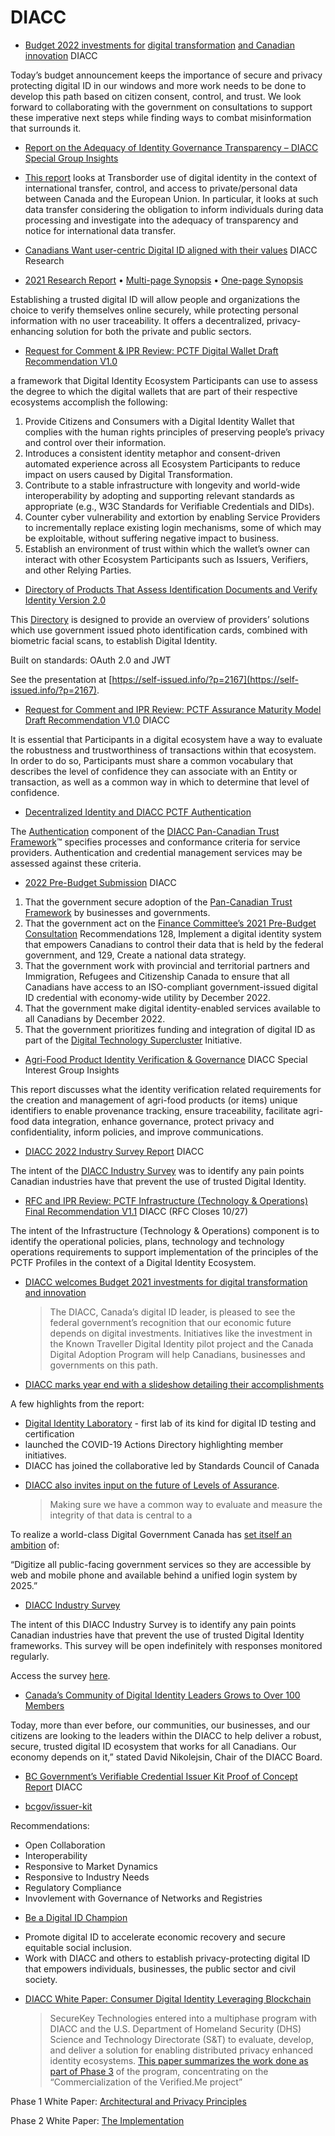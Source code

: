 # DIACC
* [Budget 2022 investments for](https://diacc.ca/2022/04/07/2022-budget-statement/) [digital transformation](https://diacc.ca/2022/04/07/2022-budget-statement/) [and Canadian innovation](https://diacc.ca/2022/04/07/2022-budget-statement/) DIACC

Today’s budget announcement keeps the importance of secure and privacy protecting digital ID in our windows and more work needs to be done to develop this path based on citizen consent, control, and trust. We look forward to collaborating with the government on consultations to support these imperative next steps while finding ways to combat misinformation that surrounds it.

* [Report on the Adequacy of Identity Governance Transparency – DIACC Special Group Insights](https://diacc.ca/2022/03/31/adequacy-of-identity-governance-transparency/)

* [This report](https://diacc.ca/wp-content/uploads/2022/03/Report-on-the-Adequacy-of-Identity-Goverance-Transparency.pdf) looks at Transborder use of digital identity in the context of international transfer, control, and access to private/personal data between Canada and the European Union. In particular, it looks at such data transfer considering the obligation to inform individuals during data processing and investigate into the adequacy of transparency and notice for international data transfer.

* [Canadians Want user-centric Digital ID aligned with their values](https://diacc.ca/2022/04/04/privacy-security-and-choice-drive-canadians-desire-for-digital-id/) DIACC Research

* [2021 Research Report](https://diacc.ca/wp-content/uploads/2022/04/DIACC-2021-Research-Report-ENG.pdf) • [Multi-page Synopsis](https://diacc.ca/wp-content/uploads/2022/04/DIACC-2021-Research-Reppor-Multi-ENG.pdf) • [One-page Synopsis](https://diacc.ca/wp-content/uploads/2022/04/DIACC-2021-Research-Report-One-Page-ENG.pdf)

Establishing a trusted digital ID will allow people and organizations the choice to verify themselves online securely, while protecting personal information with no user traceability. It offers a decentralized, privacy-enhancing solution for both the private and public sectors.

* [Request for Comment & IPR Review: PCTF Digital Wallet Draft Recommendation V1.0](https://diacc.ca/2022/04/10/digital-wallet-draft-recommendation-v1-0/)

a framework that Digital Identity Ecosystem Participants can use to assess the degree to which the digital wallets that are part of their respective ecosystems accomplish the following:

1. Provide Citizens and Consumers with a Digital Identity Wallet that complies with the human rights principles of preserving people’s privacy and control over their information.
2. Introduces a consistent identity metaphor and consent-driven automated experience across all Ecosystem Participants to reduce impact on users caused by Digital Transformation.
3. Contribute to a stable infrastructure with longevity and world-wide interoperability by adopting and supporting relevant standards as appropriate (e.g., W3C Standards for Verifiable Credentials and DIDs).
4. Counter cyber vulnerability and extortion by enabling Service Providers to incrementally replace existing login mechanisms, some of which may be exploitable, without suffering negative impact to business.
5. Establish an environment of trust within which the wallet’s owner can interact with other Ecosystem Participants such as Issuers, Verifiers, and other Relying Parties.


* [Directory of Products That Assess Identification Documents and Verify Identity Version 2.0](https://diacc.ca/2021/05/03/directory-of-products-that-assess-identification-documents-and-verify-identity-version-2-0/)

This [Directory](https://diacc.ca/2020/05/21/directory-products-assess-identification-documents-verify-identity/) is designed to provide an overview of providers’ solutions which use government issued photo identification cards, combined with biometric facial scans, to establish Digital Identity.

Built on standards: OAuth 2.0 and JWT

See the presentation at [https://self-issued.info/?p=2167](https://self-issued.info/?p=2167).
* [Request for Comment and IPR Review: PCTF Assurance Maturity Model Draft Recommendation V1.0](https://diacc.ca/2021/06/27/comment-ipr-review-assurance-maturity-model-draft-recommendation-v1-0/) DIACC

It is essential that Participants in a digital ecosystem have a way to evaluate the robustness and trustworthiness of transactions within that ecosystem. In order to do so, Participants must share a common vocabulary that describes the level of confidence they can associate with an Entity or transaction, as well as a common way in which to determine that level of confidence.
* [Decentralized Identity and DIACC PCTF Authentication](https://diacc.ca/wp-content/uploads/2021/02/Decentralized-Identity-and-DIACC-PCTF-Authentication.pdf)

The [Authentication](https://diacc.ca/wp-content/uploads/2020/09/PCTF-Authentication-Component-Overview-Final-Recommendation_V1.0.pdf) component of the [DIACC Pan-Canadian Trust Framework](https://diacc.ca/trust-framework/)™ specifies processes and conformance criteria for service providers. Authentication and credential management services may be assessed against these criteria.

* [2022 Pre-Budget Submission](https://diacc.ca/2021/08/03/2022-pre-budget-submission/) DIACC

1. That the government secure adoption of the [Pan-Canadian Trust Framework](https://diacc.ca/wp-content/uploads/2016/08/PCTF-Overview-FINAL.pdf) by businesses and governments.
2. That the government act on the [Finance Committee’s 2021 Pre-Budget Consultation](https://www.ourcommons.ca/Committees/en/FINA/StudyActivity?studyActivityId=11021772) Recommendations 128, Implement a digital identity system that empowers Canadians to control their data that is held by the federal government, and 129, Create a national data strategy.
3. That the government work with provincial and territorial partners and Immigration, Refugees and Citizenship Canada to ensure that all Canadians have access to an ISO-compliant government-issued digital ID credential with economy-wide utility by December 2022.
4. That the government make digital identity-enabled services available to all Canadians by December 2022.
5. That the government prioritizes funding and integration of digital ID as part of the [Digital Technology Supercluster](https://www.digitalsupercluster.ca/) Initiative.
* [Agri-Food Product Identity Verification & Governance](https://diacc.ca/2022/04/26/agri-food-product-identity-verification-governance-diacc-special-interest-group-insights/) DIACC Special Interest Group Insights

This report discusses what the identity verification related requirements for the creation and management of agri-food products (or items) unique identifiers to enable provenance tracking, ensure traceability, facilitate agri-food data integration, enhance governance, protect privacy and confidentiality, inform policies, and improve communications.
* [DIACC 2022 Industry Survey Report](https://diacc.ca/2022/06/02/diacc-2022-industry-survey-report/) DIACC

The intent of the [DIACC Industry Survey](https://diacc.ca/wp-content/uploads/2022/05/DIACC-Industry-Survey_Final.pdf) was to identify any pain points Canadian industries have that prevent the use of trusted Digital Identity.

* [RFC and IPR Review: PCTF Infrastructure (Technology & Operations) Final Recommendation V1.1](https://diacc.ca/2022/09/26/request-for-comment-and-ipr-review-pctf-infrastructure-technology-operations-final-recommendation-v1-1/) DIACC (RFC Closes 10/27)

The intent of the Infrastructure (Technology & Operations) component is to identify the operational policies, plans, technology and technology operations requirements to support implementation of the principles of the PCTF Profiles in the context of a Digital Identity Ecosystem.
* [DIACC welcomes Budget 2021 investments for digital transformation and innovation](https://diacc.ca/2021/04/19/diacc-welcomes-budget-2021-investments-for-digital-transformation-and-innovation/)
  > The DIACC, Canada’s digital ID leader, is pleased to see the federal government’s recognition that our economic future depends on digital investments. Initiatives like the investment in the Known Traveller Digital Identity pilot project and the Canada Digital Adoption Program will help Canadians, businesses and governments on this path.
* [DIACC marks year end with a slideshow detailing their accomplishments](https://diacc.ca/2020/12/09/diacc-year-end-achievements-and-milestones-2020/)

A few highlights from the report:

- [Digital Identity Laboratory](https://digidlab.ca/) - first lab of its kind for digital ID testing and certification
- launched the COVID-19 Actions Directory highlighting member initiatives.
- DIACC has joined the collaborative led by Standards Council of Canada

* [DIACC also invites input on the future of Levels of Assurance](https://diacc.ca/2020/12/09/help-define-and-design-the-future-of-canadas-levels-of-assurance-with-diacc/).
  > Making sure we have a common way to evaluate and measure the integrity of that data is central to a 

To realize a world-class Digital Government Canada has [set itself an ambition](https://digital.canada.ca/roadmap-2025/) of:

“Digitize all public-facing government services so they are accessible by web and mobile phone and available behind a unified login system by 2025.”
* [DIACC Industry Survey](https://diacc.ca/2021/10/25/diacc-industry-survey/)

The intent of this DIACC Industry Survey is to identify any pain points Canadian industries have that prevent the use of trusted Digital Identity frameworks. This survey will be open indefinitely with responses monitored regularly.

Access the survey [here](https://www.surveymonkey.com/r/QLRV885).
* [Canada’s Community of Digital Identity Leaders Grows to Over 100 Members](https://diacc.ca/2021/05/31/canadas-community-of-digital-identity-leaders-grows-to-over-100-members/)

Today, more than ever before, our communities, our businesses, and our citizens are looking to the leaders within the DIACC to help deliver a robust, secure, trusted digital ID ecosystem that works for all Canadians. Our economy depends on it,” stated David Nikolejsin, Chair of the DIACC Board.
* [BC Government’s Verifiable Credential Issuer Kit Proof of Concept Report](https://diacc.ca/2021/10/20/bc-governments-verifiable-credential-issuer-kit-proof-of-concept-report/) DIACC

* [bcgov/issuer-kit](https://github.com/bcgov/issuer-kit)

Recommendations:

- Open Collaboration
- Interoperability
- Responsive to Market Dynamics
- Responsive to Industry Needs
- Regulatory Compliance
- Invovlement with Governance of Networks and Registries
* [Be a Digital ID Champion](https://diacc.ca/champion/)

- Promote digital ID to accelerate economic recovery and secure equitable social inclusion.
- Work with DIACC and others to establish privacy-protecting digital ID that empowers individuals, businesses, the public sector and civil society.
* [DIACC White Paper: Consumer Digital Identity Leveraging Blockchain](https://diacc.ca/2021/03/18/diacc-white-paper-consumer-digital-identity-leveraging-blockchain/)
  > SecureKey Technologies entered into a multiphase program with DIACC and the U.S. Department of Homeland Security (DHS) Science and Technology Directorate (S&T) to evaluate, develop, and deliver a solution for enabling distributed privacy enhanced identity ecosystems. [This paper summarizes the work done as part of Phase 3](https://diacc.ca/wp-content/uploads/2020/03/DIACC-White-Paper_Consumer-Digital-Identity-Leveraging-Blockchain_Final.pdf) of the program, concentrating on the “Commercialization of the Verified.Me project”

Phase 1 White Paper: [Architectural and Privacy Principles](https://diacc.ca/wp-content/uploads/2017/02/Consumer-Digital-Identity-Companion-Paper.pdf)

Phase 2 White Paper: [The Implementation](https://diacc.ca/wp-content/uploads/2019/03/DIACC_SecureKey_Phase2_White-Paper.pdf)
